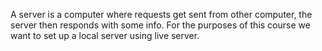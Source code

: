 A server is a computer where requests get sent from other computer, the server then responds with some info. For the purposes of this course we want to set up a local server using live server.
